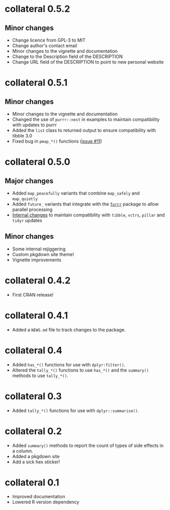 # collateral 0.5.2

## Minor changes

* Change licence from GPL-3 to MIT
* Change author's contact email
* Minor changes to the vignette and documentation
* Change to the Description field of the DESCRIPTION
* Change URL field of the DESCRIPTION to point to new personal website

# collateral 0.5.1

## Minor changes

* Minor changes to the vignette and documentation
* Changed the use of `purrr::nest` in examples to maintain compatibility with updates to purrr
* Added the `list` class to returned output to ensure compatibility with tibble 3.0
* Fixed bug in `pmap_*()` functions ([issue #11](https://github.com/rensa/collateral/issues/11))

# collateral 0.5.0

## Major changes 

* Added `map_peacefully` variants that combine `map_safely` and `map_quietly`
* Added `future_` variants that integrate with the [`furrr`](https://cran.r-project.org/package=furrr) package to allow parallel processing
* [Internal changes](https://github.com/rensa/collateral/issues/18) to maintain compatibility with `tibble`, `vctrs`, `pillar` and `tidyr` updates

## Minor changes

* Some internal rejiggering
* Custom pkgdown site theme!
* Vignette improvements


# collateral 0.4.2

* First CRAN release!

# collateral 0.4.1

* Added a `NEWS.md` file to track changes to the package.

# collateral 0.4

* Added `has_*()` functions for use with `dplyr:filter()`.
* Altered the `tally_*()` functions to use `has_*()` and the `summary()` methods to use `tally_*()`.

# collateral 0.3

* Added `tally_*()` functions for use with `dplyr::summarise()`.

# collateral 0.2

* Added `summary()` methods to report the count of types of side effects in a column.
* Added a pkgdown site
* Add a sick hex sticker!

# collateral 0.1

* Improved documentation
* Lowered R version dependency
